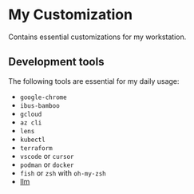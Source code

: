 # My Customization
Contains essential customizations for my workstation.

## Development tools
The following tools are essential for my daily usage:
- `google-chrome`
- `ibus-bamboo`
- `gcloud`
- `az cli`
- `lens`
- `kubectl`
- `terraform`
- `vscode` or `cursor`
- `podman` or `docker`
- `fish` or `zsh` with `oh-my-zsh`
- [llm](https://github.com/simonw/llm)